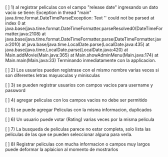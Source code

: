 [ ] 1) al registrar peliculas con el campo "release date" ingresando un dato vacio se tiene:
Exception in thread "main" java.time.format.DateTimeParseException: Text '' could not be parsed at index 0
        at java.base/java.time.format.DateTimeFormatter.parseResolved0(DateTimeFormatter.java:2108)
        at java.base/java.time.format.DateTimeFormatter.parse(DateTimeFormatter.java:2010)
        at java.base/java.time.LocalDate.parse(LocalDate.java:435)
        at java.base/java.time.LocalDate.parse(LocalDate.java:420)
        at Main.addMovie(Main.java:365)
        at Main.showAdminMenu(Main.java:174)
        at Main.main(Main.java:33)
 Terminando inmediatamente con la applicacion.

[ ] 2) Los usuarios pueden registrase con el mismo nombre varias veces si son diferentes letras mayusculas y minisculas

[ ] 3) se pueden registrar usuarios con campos vacios para username y password

[ ] 4) agregar peliculas con los campos vacios no debe ser permitido

[ ] 5) se puede agregar Peliculas con la misma informacion, duplicados
 
[ ] 6) Un usuario puede votar (Rating) varias veces por la misma pelicula
 
[ ] 7) La busqueda de peliculas parece no estar completa, solo lista las peliculas de las que se pueden seleccionar alguna para verla.

[ ] 8) Registrar peliculas con mucha informacion o campos muy largos puede deformar la aplaicion al momento de mostrarlos